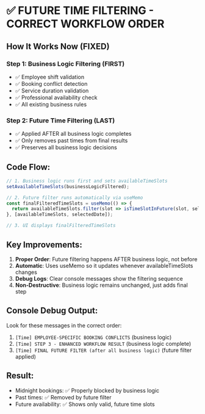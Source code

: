 # ✅ FUTURE TIME FILTERING - CORRECT WORKFLOW ORDER

## How It Works Now (FIXED)

### Step 1: Business Logic Filtering (FIRST)
- ✅ Employee shift validation
- ✅ Booking conflict detection  
- ✅ Service duration validation
- ✅ Professional availability check
- ✅ All existing business rules

### Step 2: Future Time Filtering (LAST)
- ✅ Applied AFTER all business logic completes
- ✅ Only removes past times from final results
- ✅ Preserves all business logic decisions

## Code Flow:

```javascript
// 1. Business logic runs first and sets availableTimeSlots
setAvailableTimeSlots(businessLogicFiltered);

// 2. Future filter runs automatically via useMemo
const finalFilteredTimeSlots = useMemo(() => {
  return availableTimeSlots.filter(slot => isTimeSlotInFuture(slot, selectedDate));
}, [availableTimeSlots, selectedDate]);

// 3. UI displays finalFilteredTimeSlots
```

## Key Improvements:

1. **Proper Order**: Future filtering happens AFTER business logic, not before
2. **Automatic**: Uses useMemo so it updates whenever availableTimeSlots changes
3. **Debug Logs**: Clear console messages show the filtering sequence
4. **Non-Destructive**: Business logic remains unchanged, just adds final step

## Console Debug Output:

Look for these messages in the correct order:
1. `[Time] EMPLOYEE-SPECIFIC BOOKING CONFLICTS` (business logic)
2. `[Time] STEP 3 - ENHANCED WORKFLOW RESULT` (business logic complete)  
3. `[Time] FINAL FUTURE FILTER (after all business logic)` (future filter applied)

## Result:
- Midnight bookings: ✅ Properly blocked by business logic
- Past times: ✅ Removed by future filter
- Future availability: ✅ Shows only valid, future time slots